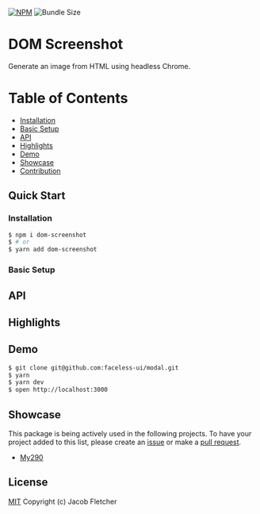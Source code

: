 [![NPM](https://img.shields.io/npm/v/dom-screenshot)](https://www.npmjs.com/dom-screenshot)
![Bundle Size](https://img.shields.io/bundlephobia/minzip/dom-screenshot?label=zipped)

# DOM Screenshot

Generate an image from HTML using headless Chrome.

# Table of Contents
  - [Installation](#installation)
  - [Basic Setup](#basic-setup)
  - [API](#api)
  - [Highlights](#highlights)
  - [Demo](#demo)
  - [Showcase](#showcase)
  - [Contribution](#contribution)

## Quick Start

### Installation

```bash
$ npm i dom-screenshot
$ # or
$ yarn add dom-screenshot
```

### Basic Setup

## API

## Highlights

## Demo

```bash
$ git clone git@github.com:faceless-ui/modal.git
$ yarn
$ yarn dev
$ open http://localhost:3000
```

## Showcase

This package is being actively used in the following projects. To have your project added to this list, please create an [issue](https://github.com/jacobsfletch/dom-screenshot/issues) or make a [pull request](https://github.com/jacobsfletch/dom-screenshot/pulls).

-  [My290](https://my.290signs.com)

## License

[MIT](https://github.com/jacobsfletch/dom-screenshot/blob/master/LICENSE) Copyright (c) Jacob Fletcher
